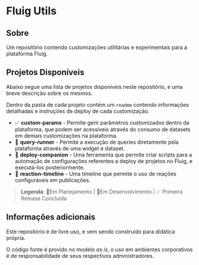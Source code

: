 # Fluig Utils

## Sobre

Um repositório contendo customizações utilitárias e experimentais para a plataforma Fluig.

## Projetos Disponíveis

Abaixo segue uma lista de projetos disponíveis neste repositório, e uma breve descrição sobre os mesmos.

Dentro da pasta de cada projeto contém um `readme` contendo informações detalhadas e instruções de deploy de cada customização.

- ✅ **custom-params** - Permite gerir parâmetros customizados dentro da plataforma, que podem ser acessíveis através do consumo de datasets em demais customizações na plataforma.
- 🚧 **query-runner** - Permite a execução de queries diretamente pela plataforma através de uma widget e dataset.
- 📃 **deploy-companion** - Uma ferramenta que permite criar scripts para a automação de configurações referentes a deploy de projetos no Fluig, e executá-los posteriormente.
- 📃 **reaction-timeline** - Uma timeline que permite o uso de reações configuráveis em publicações.

> **Legenda**: 📃Em Planejamento | 🚧Em Desenvolvimento | ✅ Primeira Release Concluída

## Informações adicionais

Este repositório é de livre uso, e vem sendo construído para didática própria.

O código fonte é provido no modelo _as is_, o uso em ambientes corporativos é de responsabilidade de seus respectivos administradores.
